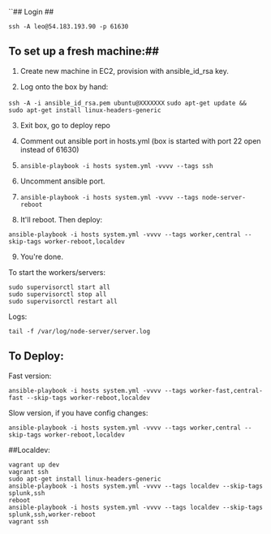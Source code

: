 ``## Login ##

`ssh -A leo@54.183.193.90 -p 61630`

## To set up a fresh machine:##

1. Create new machine in EC2, provision with ansible_id_rsa key.

2. Log onto the box by hand:

`ssh -A -i ansible_id_rsa.pem ubuntu@XXXXXXX`
`sudo apt-get update && sudo apt-get install linux-headers-generic`

3. Exit box, go to deploy repo

4. Comment out ansible port in hosts.yml (box is started with port 22 open instead of 61630)

5. `ansible-playbook -i hosts system.yml -vvvv --tags ssh`

6. Uncomment ansible port.

7. `ansible-playbook -i hosts system.yml -vvvv --tags node-server-reboot`

8. It'll reboot. Then deploy:

`ansible-playbook -i hosts system.yml -vvvv --tags worker,central --skip-tags worker-reboot,localdev`

9. You're done.

To start the workers/servers:
```
sudo supervisorctl start all
sudo supervisorctl stop all
sudo supervisorctl restart all
```

Logs:

`tail -f /var/log/node-server/server.log`

## To Deploy:

Fast version:

`ansible-playbook -i hosts system.yml -vvvv --tags worker-fast,central-fast --skip-tags worker-reboot,localdev`

Slow version, if you have config changes:

`ansible-playbook -i hosts system.yml -vvvv --tags worker,central --skip-tags worker-reboot,localdev`


##Localdev:

```
vagrant up dev
vagrant ssh
sudo apt-get install linux-headers-generic
ansible-playbook -i hosts system.yml -vvvv --tags localdev --skip-tags splunk,ssh
reboot
ansible-playbook -i hosts system.yml -vvvv --tags localdev --skip-tags splunk,ssh,worker-reboot
vagrant ssh
```

